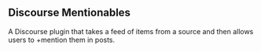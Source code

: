 ## Discourse Mentionables

A Discourse plugin that takes a feed of items from a source and then allows users to +mention them in posts.
